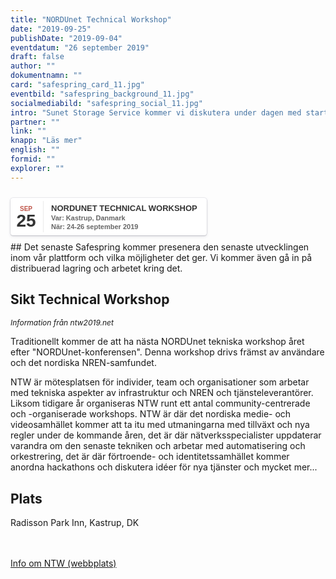 ```yaml
---
title: "NORDUnet Technical Workshop"
date: "2019-09-25"
publishDate: "2019-09-04"
eventdatum: "26 september 2019"
draft: false
author: ""
dokumentnamn: ""
card: "safespring_card_11.jpg"
eventbild: "safespring_background_11.jpg"
socialmediabild: "safespring_social_11.jpg"
intro: "Sunet Storage Service kommer vi diskutera under dagen med start 13:30."
partner: ""
link: ""
knapp: "Läs mer"
english: ""
formid: ""
explorer: ""
---
```

<style>
.safespring-event .desc .des,.safespring-event .desc .hed{font-family:Hind,sans-serif;overflow:hidden}.safespring-event{display:inline-block;position:relative;cursor:default;background:#fff;font-family:Hind,sans-serif;font-weight:600;color:#323232!important;font-size:15px;line-height:100%;-webkit-box-shadow:0 0 0 .5px rgba(50,50,93,.17),0 2px 5px 0 rgba(50,50,93,.1),0 1px 1.5px 0 rgba(0,0,0,.07),0 1px 2px 0 rgba(0,0,0,.08),0 0 0 0 transparent!important;-moz-box-shadow:0 0 0 .5px rgba(50,50,93,.17),0 2px 5px 0 rgba(50,50,93,.1),0 1px 1.5px 0 rgba(0,0,0,.07),0 1px 2px 0 rgba(0,0,0,.08),0 0 0 0 transparent!important;box-shadow:0 0 0 .5px rgba(50,50,93,.17),0 2px 5px 0 rgba(50,50,93,.1),0 1px 1.5px 0 rgba(0,0,0,.07),0 1px 2px 0 rgba(0,0,0,.08),0 0 0 0 transparent!important;-webkit-border-radius:4px;border-radius:4px}.safespring-event .date{width:50px;height:60px;float:left;position:relative}.safespring-event .date .bdr1,.safespring-event .date .bdr2{width:1px;height:50px;position:absolute;z-index:100;top:5px}.safespring-event .date .mon{display:block;text-align:center;padding:12px 0 0;font-size:10px;color:#bf5549;font-weight:700;line-height:110%;text-transform:uppercase}.safespring-event .date .day{display:block;text-align:center;padding:0 0 8px;font-size:28px;font-weight:700;color:#333;line-height:100%}.safespring-event .date .bdr1{background:#eaeaea;right:-3px}.safespring-event .date .bdr2{background:#fff;right:-4px}.safespring-event .desc{height:60px;float:left;position:relative;padding:0 15px 0 0}.safespring-event .desc p{margin:0;display:block;text-align:left;padding:10px 0 0 15px;font-size:11px;color:#666;line-height:130%}.safespring-event .desc .hed{height:15px;display:block;margin-bottom:0;font-size:13px;line-height:110%;color:#333;text-transform:uppercase}.safespring-event .desc .des{height:28px;display:block}.safespring-event-selected{background-color:#f4f4f4}.addeventatc .alarm_reminder,.addeventatc .all_day_event,.addeventatc .attendees,.addeventatc .calname,.addeventatc .date_format,.addeventatc .recurring,.addeventatc .status,.addeventatc .uid,.safespring-event .client,.safespring-event .description,.safespring-event .end,.safespring-event .facebook_event,.safespring-event .location,.safespring-event .method,.safespring-event .organizer,.safespring-event .organizer_email,.safespring-event .start,.safespring-event .timezone,.safespring-event .title,.safespring-event .transp{display:none!important}
</style>

<div style="clear:both;padding:10px 0px 10px 0px;">
	<div class="safespring-event" data-styling="none">
		<div class="date">
			<span class="mon">SEP</span>
			<span class="day">25</span>
			<div class="bdr1"></div>
			<div class="bdr2"></div>
		</div>
		<div class="desc">
			<p>
				<strong class="hed">NORDUnet Technical Workshop</strong>
				<span class="des">Var: Kastrup, Danmark<br />När: 24-26 september 2019</span>
			</p>
		</div>
	</div>
	</div>
## Det senaste
Safespring kommer presenera den senaste utvecklingen inom vår plattform och vilka möjligheter det ger. Vi kommer även gå in på distribuerad lagring och arbetet kring det.

## Sikt Technical Workshop

<p style="font-size: 12px;"><i>Information från ntw2019.net</i></p>

Traditionellt kommer de att ha nästa NORDUnet tekniska workshop året efter "NORDUnet-konferensen". Denna workshop drivs främst av användare och det nordiska NREN-samfundet.

NTW är mötesplatsen för individer, team och organisationer som arbetar med tekniska aspekter av infrastruktur och NREN och tjänsteleverantörer. Liksom tidigare år organiseras NTW runt ett antal community-centrerade och -organiserade workshops. NTW är där det nordiska medie- och videosamhället kommer att ta itu med utmaningarna med tillväxt och nya regler under de kommande åren, det är där nätverksspecialister uppdaterar varandra om den senaste tekniken och arbetar med automatisering och orkestrering, det är där förtroende- och identitetssamhället kommer anordna hackathons och diskutera idéer för nya tjänster och mycket mer...


## Plats
Radisson Park Inn, Kastrup, DK

<br><br>
<a href="https://events.nordu.net/display/NTW2019/Welcome" id="button">Info om NTW (webbplats)</a>
